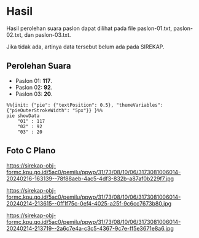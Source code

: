 # Hasil

Hasil perolehan suara paslon dapat dilihat pada file paslon-01.txt, paslon-02.txt, dan paslon-03.txt.

Jika tidak ada, artinya data tersebut belum ada pada SIREKAP.

## Perolehan Suara

 * Paslon 01: **117**.
 * Paslon 02: **92**.
 * Paslon 03: **20**.

```mermaid
%%{init: {"pie": {"textPosition": 0.5}, "themeVariables": {"pieOuterStrokeWidth": "5px"}} }%%
pie showData
    "01" : 117
    "02" : 92
    "03" : 20
```
## Foto C Plano

https://sirekap-obj-formc.kpu.go.id/5ac0/pemilu/ppwp/31/73/08/10/06/3173081006014-20240216-163139--78f88aeb-4ac5-4df3-832b-a87af0b229f7.jpg

https://sirekap-obj-formc.kpu.go.id/5ac0/pemilu/ppwp/31/73/08/10/06/3173081006014-20240214-213615--0ff1f75c-0ef4-4025-a25f-9c6cc7673b80.jpg

https://sirekap-obj-formc.kpu.go.id/5ac0/pemilu/ppwp/31/73/08/10/06/3173081006014-20240214-213719--2a6c7e4a-c3c5-4367-9c7e-ff5e3671e8a6.jpg
